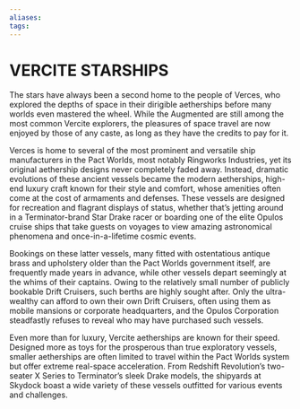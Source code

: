```yaml
---
aliases: 
tags: 
---
```

# VERCITE STARSHIPS
The stars have always been a second home to the people of Verces, who explored the depths of space in their dirigible aetherships before many worlds even mastered the wheel. While the Augmented are still among the most common Vercite explorers, the pleasures of space travel are now enjoyed by those of any caste, as long as they have the credits to pay for it.  
  
Verces is home to several of the most prominent and versatile ship manufacturers in the Pact Worlds, most notably Ringworks Industries, yet its original aethership designs never completely faded away. Instead, dramatic evolutions of these ancient vessels became the modern aetherships, high-end luxury craft known for their style and comfort, whose amenities often come at the cost of armaments and defenses. These vessels are designed for recreation and flagrant displays of status, whether that’s jetting around in a Terminator-brand Star Drake racer or boarding one of the elite Opulos cruise ships that take guests on voyages to view amazing astronomical phenomena and once-in-a-lifetime cosmic events.  
  
Bookings on these latter vessels, many fitted with ostentatious antique brass and upholstery older than the Pact Worlds government itself, are frequently made years in advance, while other vessels depart seemingly at the whims of their captains. Owing to the relatively small number of publicly bookable Drift Cruisers, such berths are highly sought after. Only the ultra-wealthy can afford to own their own Drift Cruisers, often using them as mobile mansions or corporate headquarters, and the Opulos Corporation steadfastly refuses to reveal who may have purchased such vessels.  
  
Even more than for luxury, Vercite aetherships are known for their speed. Designed more as toys for the prosperous than true exploratory vessels, smaller aetherships are often limited to travel within the Pact Worlds system but offer extreme real-space acceleration. From Redshift Revolution’s two-seater X Series to Terminator’s sleek Drake models, the shipyards at Skydock boast a wide variety of these vessels outfitted for various events and challenges.